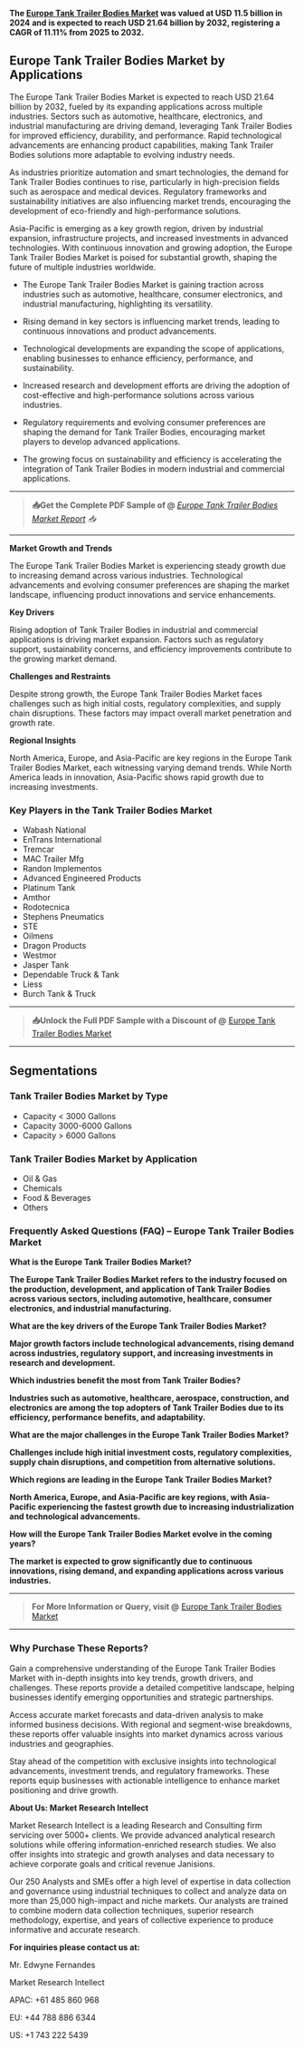 <p><strong>The <a href="https://www.marketresearchintellect.com/download-sample/?rid=909858&amp;utm_source=Pulse-April-Europe&amp;utm_medium=852">Europe Tank Trailer Bodies Market</a> was valued at USD 11.5 billion in 2024 and is expected to reach USD 21.64 billion by 2032, registering a CAGR of 11.11% from 2025 to 2032.</strong></p><h2>Europe Tank Trailer Bodies Market by Applications&nbsp;</h2><p><p>The Europe Tank Trailer Bodies Market is expected to reach USD 21.64 billion by 2032, fueled by its expanding applications across multiple industries. Sectors such as automotive, healthcare, electronics, and industrial manufacturing are driving demand, leveraging Tank Trailer Bodies for improved efficiency, durability, and performance. Rapid technological advancements are enhancing product capabilities, making Tank Trailer Bodies solutions more adaptable to evolving industry needs.</p><p>As industries prioritize automation and smart technologies, the demand for Tank Trailer Bodies continues to rise, particularly in high-precision fields such as aerospace and medical devices. Regulatory frameworks and sustainability initiatives are also influencing market trends, encouraging the development of eco-friendly and high-performance solutions.</p><p>Asia-Pacific is emerging as a key growth region, driven by industrial expansion, infrastructure projects, and increased investments in advanced technologies. With continuous innovation and growing adoption, the Europe Tank Trailer Bodies Market is poised for substantial growth, shaping the future of multiple industries worldwide.</p></p><ul><li><p>The Europe Tank Trailer Bodies Market is gaining traction across industries such as automotive, healthcare, consumer electronics, and industrial manufacturing, highlighting its versatility.</p></li><li><p>Rising demand in key sectors is influencing market trends, leading to continuous innovations and product advancements.</p></li><li><p>Technological developments are expanding the scope of applications, enabling businesses to enhance efficiency, performance, and sustainability.</p></li><li><p>Increased research and development efforts are driving the adoption of cost-effective and high-performance solutions across various industries.</p></li><li><p>Regulatory requirements and evolving consumer preferences are shaping the demand for Tank Trailer Bodies, encouraging market players to develop advanced applications.</p></li><li><p>The growing focus on sustainability and efficiency is accelerating the integration of Tank Trailer Bodies in modern industrial and commercial applications.</p></li></ul><hr /><blockquote><p><strong><span class="font-[700]">📥Get the Complete PDF Sample of @ </span></strong><em><span class="font-[700]"><a href="https://www.marketresearchintellect.com/download-sample/?rid=909858&amp;utm_source=Pulse-April-Europe&amp;utm_medium=852" target="_blank" data-tracking-control-name="article-ssr-frontend-pulse_little-text-block" data-tracking-will-navigate="" data-test-link="">Europe Tank Trailer Bodies Market Report</a>&nbsp;📥</span></em></p></blockquote><hr /><p class="" data-start="77" data-end="360"><strong data-start="77" data-end="105">Market Growth and Trends</strong></p><p class="" data-start="77" data-end="360">The Europe Tank Trailer Bodies Market is experiencing steady growth due to increasing demand across various industries. Technological advancements and evolving consumer preferences are shaping the market landscape, influencing product innovations and service enhancements.</p><p class="" data-start="362" data-end="606"><strong data-start="362" data-end="377">Key Drivers</strong></p><p class="" data-start="362" data-end="606">Rising adoption of Tank Trailer Bodies in industrial and commercial applications is driving market expansion. Factors such as regulatory support, sustainability concerns, and efficiency improvements contribute to the growing market demand.</p><p class="" data-start="608" data-end="849"><strong data-start="608" data-end="637">Challenges and Restraints</strong></p><p class="" data-start="608" data-end="849">Despite strong growth, the Europe Tank Trailer Bodies Market faces challenges such as high initial costs, regulatory complexities, and supply chain disruptions. These factors may impact overall market penetration and growth rate.</p><p class="" data-start="851" data-end="1095"><strong data-start="851" data-end="872">Regional Insights</strong></p><p class="" data-start="851" data-end="1095">North America, Europe, and Asia-Pacific are key regions in the Europe Tank Trailer Bodies Market, each witnessing varying demand trends. While North America leads in innovation, Asia-Pacific shows rapid growth due to increasing investments.</p><p><h3>Key Players in the Tank Trailer Bodies Market </h3><ul><li>Wabash National</li><li>EnTrans International</li><li>Tremcar</li><li>MAC Trailer Mfg</li><li>Randon Implementos</li><li>Advanced Engineered Products</li><li>Platinum Tank</li><li>Amthor</li><li>Rodotecnica</li><li>Stephens Pneumatics</li><li>STE</li><li>Oilmens</li><li>Dragon Products</li><li>Westmor</li><li>Jasper Tank</li><li>Dependable Truck & Tank</li><li>Liess</li><li>Burch Tank & Truck</li></ul></p><hr /><blockquote><p><strong>📥Unlock the Full PDF Sample with a Discount of @</strong> <a href="https://www.marketresearchintellect.com/ask-for-discount/?rid=909858&amp;utm_source=Pulse-April-Europe&amp;utm_medium=852">Europe Tank Trailer Bodies Market</a></p></blockquote><hr /><p><h2>Segmentations</h2><h3>Tank Trailer Bodies Market by Type</h3><ul><li>Capacity < 3000 Gallons</li><li>Capacity 3000-6000 Gallons</li><li>Capacity > 6000 Gallons</li></ul><h3>Tank Trailer Bodies Market by Application</h3><ul><li>Oil & Gas</li><li>Chemicals</li><li>Food & Beverages</li><li>Others</li></ul></p><h3><strong>Frequently Asked Questions (FAQ) &ndash; Europe Tank Trailer Bodies Market</strong></h3><p><strong>What is the Europe Tank Trailer Bodies Market?</strong></p><p><strong>The Europe Tank Trailer Bodies Market refers to the industry focused on the production, development, and application of Tank Trailer Bodies across various sectors, including automotive, healthcare, consumer electronics, and industrial manufacturing.</strong></p><p><strong>What are the key drivers of the Europe Tank Trailer Bodies Market?</strong></p><p><strong>Major growth factors include technological advancements, rising demand across industries, regulatory support, and increasing investments in research and development.</strong></p><p><strong>Which industries benefit the most from Tank Trailer Bodies?</strong></p><p><strong>Industries such as automotive, healthcare, aerospace, construction, and electronics are among the top adopters of Tank Trailer Bodies due to its efficiency, performance benefits, and adaptability.</strong></p><p><strong>What are the major challenges in the Europe Tank Trailer Bodies Market?</strong></p><p><strong>Challenges include high initial investment costs, regulatory complexities, supply chain disruptions, and competition from alternative solutions.</strong></p><p><strong>Which regions are leading in the Europe Tank Trailer Bodies Market?</strong></p><p><strong>North America, Europe, and Asia-Pacific are key regions, with Asia-Pacific experiencing the fastest growth due to increasing industrialization and technological advancements.</strong></p><p><strong>How will the Europe Tank Trailer Bodies Market evolve in the coming years?</strong></p><p><strong>The market is expected to grow significantly due to continuous innovations, rising demand, and expanding applications across various industries.</strong></p><hr /><blockquote><p><span class="font-[700]"><strong>For More Information or Query, visit&nbsp;@</strong>&nbsp;</span><span class="font-[700]"><a href="https://www.marketresearchintellect.com/product/global-tank-trailer-bodies-market/?utm_source=Linkedin&utm_medium=852" target="_blank" data-tracking-control-name="article-ssr-frontend-pulse_little-text-block" data-tracking-will-navigate="" data-test-link="">Europe Tank Trailer Bodies Market</a></span></p></blockquote><hr /><h3><strong data-start="0" data-end="31">Why Purchase These Reports?</strong></h3><p class="" data-start="35" data-end="297">Gain a comprehensive understanding of the Europe Tank Trailer Bodies Market with in-depth insights into key trends, growth drivers, and challenges. These reports provide a detailed competitive landscape, helping businesses identify emerging opportunities and strategic partnerships.</p><p class="" data-start="299" data-end="540">Access accurate market forecasts and data-driven analysis to make informed business decisions. With regional and segment-wise breakdowns, these reports offer valuable insights into market dynamics across various industries and geographies.</p><p class="" data-start="542" data-end="784">Stay ahead of the competition with exclusive insights into technological advancements, investment trends, and regulatory frameworks. These reports equip businesses with actionable intelligence to enhance market positioning and drive growth.</p><p><strong><span class="font-[700]">About Us: Market Research Intellect</span></strong></p><p><span class="">Market Research Intellect is a leading Research and Consulting firm servicing over 5000+ clients. We provide advanced analytical research solutions while offering information-enriched research studies.&nbsp;</span>We also offer insights into strategic and growth analyses and data necessary to achieve corporate goals and critical revenue Janisions.</p><p><span class="">Our 250 Analysts and SMEs offer a high level of expertise in data collection and governance using industrial techniques to collect and analyze data on more than 25,000 high-impact and niche markets. Our analysts are trained to combine modern data collection techniques, superior research methodology, expertise, and years of collective experience to produce informative and accurate research.</span></p><p><strong>For inquiries please contact us at:</strong></p><p>Mr. Edwyne Fernandes</p><p>Market Research Intellect</p><p>APAC: +61 485 860 968</p><p>EU: +44 788 886 6344</p><p>US: +1 743 222 5439</p>